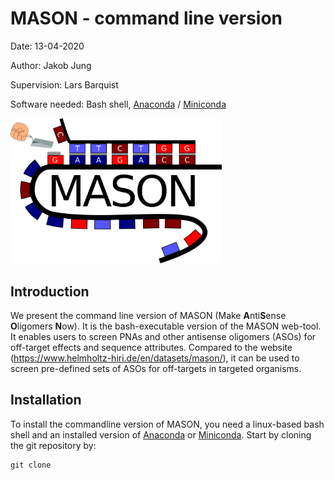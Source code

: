 # MASON - command line version

Date: 13-04-2020

Author: Jakob Jung

Supervision: Lars Barquist

Software needed: Bash shell, [Anaconda](https://docs.anaconda.com/anaconda/install/linux/) / [Miniconda](https://docs.conda.io/projects/conda/en/latest/user-guide/install/linux.html)

<img src="mason.png" alt="mason" style="zoom: 33%;" />

## Introduction

We present the command line version of MASON (Make **A**nti**S**ense **O**ligomers **N**ow). It is the bash-executable version of the MASON web-tool. It enables users to screen PNAs and other antisense oligomers (ASOs) for off-target effects and sequence attributes. Compared to the website (https://www.helmholtz-hiri.de/en/datasets/mason/), it can be used to screen pre-defined sets of ASOs for off-targets in targeted organisms. 

## Installation

To install the commandline version of MASON, you need a linux-based bash shell and an installed version of [Anaconda](https://docs.anaconda.com/anaconda/install/linux/) or [Miniconda](https://docs.conda.io/projects/conda/en/latest/user-guide/install/linux.html). Start by cloning the git repository by:

```
git clone
```

 